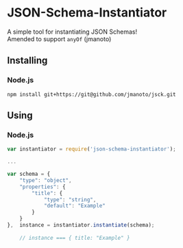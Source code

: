 # JSON-Schema-Instantiator
A simple tool for instantiating JSON Schemas!  
Amended to support `anyOf` (jmanoto)

## Installing

### Node.js

```
npm install git+https://git@github.com/jmanoto/jsck.git
```

## Using

### Node.js
``` javascript
var instantiator = require('json-schema-instantiator');

...

var schema = {
    "type": "object",
    "properties": {
        "title": {
            "type": "string",
            "default": "Example"
        }
    }
},  instance = instantiator.instantiate(schema);
    
    // instance === { title: "Example" }
```


